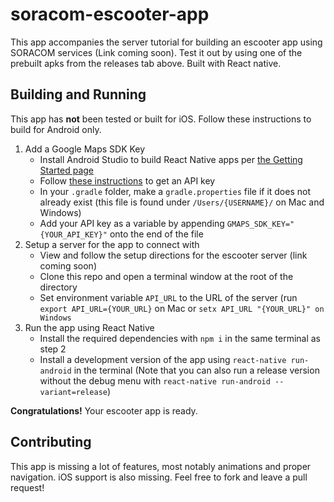 # soracom-escooter-app
This app accompanies the server tutorial for building an escooter app using SORACOM services (Link coming soon). Test it out by using one of the prebuilt apks from the releases tab above. Built with React native.

## Building and Running    
This app has **not** been tested or built for iOS. Follow these instructions to build for Android only.    

1. Add a Google Maps SDK Key
    - Install Android Studio to build React Native apps per [the Getting Started page](https://facebook.github.io/react-native/docs/getting-started#1-install-android-studio)
    - Follow [these instructions](https://developers.google.com/maps/documentation/android-sdk/start) to get an API key
    - In your `.gradle` folder, make a `gradle.properties` file if it does not already exist (this file is found under `/Users/{USERNAME}/` on Mac and Windows)
    - Add your API key as a variable by appending `GMAPS_SDK_KEY="{YOUR_API_KEY}"` onto the end of the file
2. Setup a server for the app to connect with
    - View and follow the setup directions for the escooter server (link coming soon)
    - Clone this repo and open a terminal window at the root of the directory
    - Set environment variable `API_URL` to the URL of the server (run `export API_URL={YOUR_URL}` on Mac or `setx API_URL "{YOUR_URL}" on Windows`
3. Run the app using React Native
    - Install the required dependencies with `npm i` in the same terminal as step 2
    - Install a development version of the app using `react-native run-android` in the terminal (Note that you can also run a release version without the debug menu with `react-native run-android --variant=release`)
  
**Congratulations!** Your escooter app is ready.

## Contributing    
This app is missing a lot of features, most notably animations and proper navigation. iOS support is also missing. Feel free to fork and leave a pull request!

  

